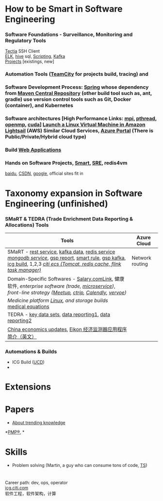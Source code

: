 # How to be Smart in Software Engineering

### Software Foundations - Surveillance, Monitoring and Regulatory Tools  

[Tectia](https://github.com/WillaFan/Software-engineering-Tutorials-and-papers/blob/main/topics/Tectia.md) SSH Client  
[ELK](https://www.elastic.co/elasticsearch), [hive](https://github.com/WillaFan/Software-engineering-Tutorials-and-papers/blob/main/topics/hive.md) sql, [Scripting](https://github.com/WillaFan/Software-engineering-papers-and-tools/tree/main/ICG/scripts), [Kafka](https://kafka.apache.org/books-and-papers)  
[Projects](https://github.com/WillaFan/Software-engineering-papers-and-tools/tree/main/ICG) [existings, new]  

### Automation Tools ([TeamCity](https://teamcity.com/gotime/) for projects build, tracing) and

### Software Development Process: [Spring](https://spring.io/projects) whose dependency from [Maven Central Repository](https://mvnrepository.com/) (other build tool such as, ant, gradle) use version control tools such as Git, Docker (container), and Kubernetes

### Software architectures  [High Performance Links: [mpi](https://hpc-tutorials.llnl.gov/mpi/), [pthread](https://pubs.opengroup.org/onlinepubs/9699919799/idx/threads.html), [openmp](https://www.openmp.org/specifications/), [cuda](https://developer.nvidia.com/cuda-zone)] [Launch a Linux Virtual Machine in Amazon Lightsail](https://aws.amazon.com/getting-started/hands-on/launch-windows-vm/) (AWS) Similar Cloud Services, [Azure Portal](https://learn.microsoft.com/en-us/azure/virtual-network/virtual-networks-udr-overview) (There is Public/Private/Hybrid cloud type)

### Build [Web Applications](https://github.com/WillaFan/Software-engineering-papers-and-tools/tree/main/ICG/environment)  

### Hands on Software Projects, [Smart](https://github.com/alibaba/SmartEngine), [SRE](https://sreworks.opensource.alibaba.com/), redis4vm

[baidu](), [CSDN](), [google](), official sites fit in  

# Taxonomy expansion in Software Engineering (unfinished)

### SMaRT & TEDRA (Trade Enrichment Data Reporting & Allocations) Tools

| Tools | Azure Cloud |
| -------- | -------- |
| SMaRT - [rest service](https://github.com/WillaFan/Software-engineering-papers-and-tools/blob/main/topics/rest.md), [kafka data](), [redis service *mongodb service*](https://github.com/WillaFan/Software-engineering-papers-and-tools/blob/main/topics/redis.md), [gsp report](https://github.com/WillaFan/Software-engineering-papers-and-tools/tree/main/topics/report), [smart rule](https://github.com/WillaFan/Software-engineering-papers-and-tools/tree/main/topics/smart), [gsp kafka](https://github.com/WillaFan/Software-engineering-papers-and-tools/tree/main/topics/kafka), [icg build](), 1,2,3 *[citi ecs (Tomcat, redis cache, flink task manager)]()* | Network routing |  
| Domain-Specific Softwares - [Salary.com](https://www.salary.com/)[Link](https://github.com/WillaFan/Software-engineering-papers-and-tools/tree/main/topics/salary), 健康软件, *enterprise software (trade, [microservice](https://spring.io/microservices))*, *front-line strategy ([Meetup](https://www.meetup.com/), [ctrip](https://www.ctrip.com/?sid=155952&allianceid=4897&ouid=index), [Calendly](https://calendly.com/), [vervoe](https://vervoe.com/))* |  |
| *Medicine platform [Linux](https://www.redhat.com/en/technologies/linux-platforms/enterprise-linux), and storage builds* [medical equations]() |  |
| TEDRA - [key data sets](https://github.com/WillaFan/Software-engineering-papers-and-tools/blob/main/topics/data/economics/key_data_set.md), [data reporting1](), [data reporting2]()                                                                   |  |
| [China economics updates](https://github.com/WillaFan/Software-engineering-papers-and-tools/tree/main/topics/data/economics#readme), [Eikon 经济监测器应用程序简介（英文）](https://www.refinitiv.cn/content/dam/marketing/en_us/documents/fact-sheets/eikon-economic-monitor-fact-sheet.pdf) |  |


### Automations & Builds  
- ICG Build ([UCD](https://github.com/WillaFan/Software-engineering-papers-and-tools/tree/main/ICG/deployment))  
- 

# Extensions


### 

# Papers
- [About trending knowledge]()  

*[PMP®](https://github.com/WillaFan/Software-engineering-Tutorials-and-papers/blob/main/pmp.md), *  


# Skills  
- Problem solving (Martin, a guy who can consume tons of code, [TS](https://www.typescriptlang.org/docs/handbook/release-notes/typescript-3-8.html))  


#
Career path: dev, ops, operator  
[icg.citi.com](https://www.citi.com/citi/about/institutional_clients_group.html)  
软件工程，软件架构，计算  
